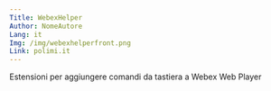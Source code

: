 ```yaml
---
Title: WebexHelper
Author: NomeAutore
Lang: it
Img: /img/webexhelperfront.png
Link: polimi.it
---
```

Estensioni per aggiungere comandi da tastiera a Webex Web Player
